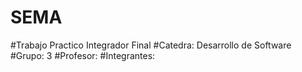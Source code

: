 # SEMA
#Trabajo Practico Integrador Final 
#Catedra: Desarrollo de Software 
#Grupo: 3
#Profesor: 
#Integrantes:
